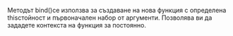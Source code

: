 Методът bind()се използва за създаване на нова функция с определена thisстойност и първоначален набор от аргументи. Позволява ви да зададете контекста на функция за постоянно.


